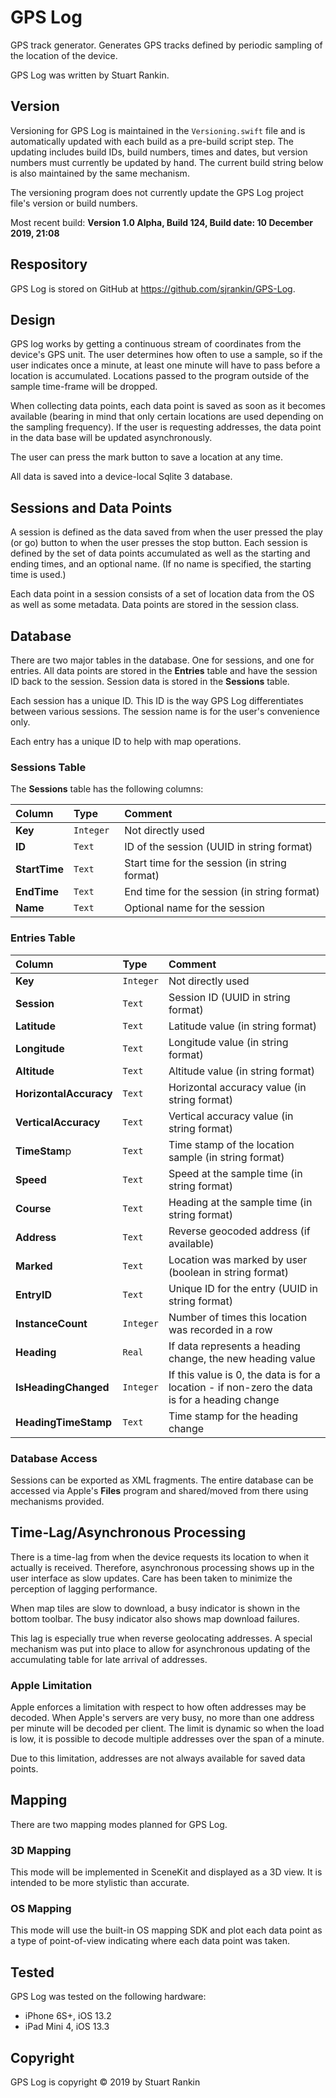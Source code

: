 # GPS Log

GPS track generator. Generates GPS tracks defined by periodic sampling of the location of the device.

GPS Log was written by Stuart Rankin.

## Version

Versioning for GPS Log is maintained in the `Versioning.swift` file and is automatically updated with each build as a pre-build script step. The updating includes build IDs, build numbers, times and dates, but version numbers must currently be updated by hand. The current build string below is also maintained by the same mechanism.

The versioning program does not currently update the GPS Log project file's version or build numbers.

Most recent build: **Version 1.0 Alpha, Build 124, Build date: 10 December 2019, 21:08**

## Respository

GPS Log is stored on GitHub at https://github.com/sjrankin/GPS-Log. 

## Design

GPS log works by getting a continuous stream of coordinates from the device's GPS unit. The user determines how often to use a sample, so if the user indicates once a minute, at least one minute will have to pass before a location is accumulated. Locations passed to the program outside of the sample time-frame will be dropped.

When collecting data points, each data point is saved as soon as it becomes available (bearing in mind that only certain locations are used depending on the sampling frequency). If the user is requesting addresses, the data point in the data base will be updated asynchronously.

The user can press the mark button to save a location at any time.

All data is saved into a device-local Sqlite 3 database.

## Sessions and Data Points

A session is defined as the data saved from when the user pressed the play (or go) button to when the user presses the stop button. Each session is defined by the set of data points accumulated as well as the starting and ending times, and an optional name. (If no name is specified, the starting time is used.)

Each data point in a session consists of a set of location data from the OS as well as some metadata. Data points are stored in the session class.

## Database

There are two major tables in the database. One for sessions, and one for entries. All data points are stored in the **Entries** table and have the session ID back to the session. Session data is stored in the **Sessions** table.

Each session has a unique ID. This ID is the way GPS Log differentiates between various sessions. The session name is for the user's convenience only.

Each entry has a unique ID to help with map operations.

### Sessions Table

The **Sessions** table has the following columns:

| Column   | Type  | Comment  |
|:----------|:----------|:----------|
| **Key**    | `Integer	`  | Not directly used    |
| **ID**    | `Text`    | ID of the session (UUID in string format)    |
| **StartTime** | `Text`| Start time for the session (in string format) |
| **EndTime** | `Text` | End time for the session (in string format) |
| **Name** | `Text`| Optional name for the session |


### Entries Table

| Column  | Type  | Comment  |
|:----------|:----------|:----------|
| **Key**    | `Integer`    | Not directly used   |
| **Session**    | `Text`    | Session ID (UUID in string format)   |
| **Latitude**   | `Text`    | Latitude value (in string format) |
| **Longitude**  | `Text`    | Longitude value (in string format) |
| **Altitude**   | `Text`    | Altitude value (in string format) |
| **HorizontalAccuracy**| `Text` | Horizontal accuracy value (in string format) |
| **VerticalAccuracy**| `Text` | Vertical accuracy value (in string format) |
| **TimeStam**p| `Text` | Time stamp of the location sample (in string format) |
| **Speed** | `Text` | Speed at the sample time (in string format) |
| **Course** | `Text` | Heading at the sample time (in string format) |
| **Address** | `Text`| Reverse geocoded address (if available) |
| **Marked** | `Text`| Location was marked by user (boolean in string format) |
| **EntryID**| `Text`| Unique ID for the entry (UUID in string format) |
| **InstanceCount**| `Integer` | Number of times this location was recorded in a row |
| **Heading** | `Real` | If data represents a heading change, the new heading value |
| **IsHeadingChanged** | `Integer` | If this value is 0, the data is for a location - if non-zero the data is for a heading change |
| **HeadingTimeStamp** | `Text` | Time stamp for the heading change |

### Database Access

Sessions can be exported as XML fragments. The entire database can be accessed via Apple's **Files** program and shared/moved from there using mechanisms provided.

## Time-Lag/Asynchronous Processing

There is a time-lag from when the device requests its location to when it actually is received. Therefore, asynchronous processing shows up in the user interface as slow updates. Care has been taken to minimize the perception of lagging performance. 

When map tiles are slow to download, a busy indicator is shown in the bottom toolbar. The busy indicator also shows map download failures.

This lag is especially true when reverse geolocating addresses.  A special mechanism was put into place to allow for asynchronous updating of the accumulating table for late arrival of addresses.

### Apple Limitation

Apple enforces a limitation with respect to how often addresses may be decoded. When Apple's servers are very busy, no more than one address per minute will be decoded per client. The limit is dynamic so when the load is low, it is possible to decode multiple addresses over the span of a minute.

Due to this limitation, addresses are not always available for saved data points.

## Mapping

There are two mapping modes planned for GPS Log.

### 3D Mapping

This mode will be implemented in SceneKit and displayed as a 3D view. It is intended to be more stylistic than accurate.

### OS Mapping

This mode will use the built-in OS mapping SDK and plot each data point as a type of point-of-view indicating where each data point was taken.

## Tested

GPS Log was tested on the following hardware:
- iPhone 6S+, iOS 13.2
- iPad Mini 4, iOS 13.3

## Copyright

GPS Log is copyright © 2019 by Stuart Rankin
